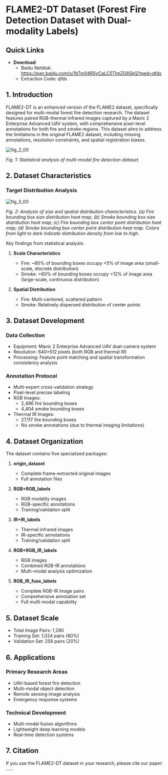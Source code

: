 # FLAME2-DT Dataset (Forest Fire Detection Dataset with Dual-modality Labels)

## Quick Links
* **Download**: 
  - Baidu Netdisk: https://pan.baidu.com/s/1bTm04RSyCaLC5TlmZG6SkQ?pwd=qfds 
  - Extraction Code: qfds

## 1. Introduction

FLAME2-DT is an enhanced version of the FLAME2 dataset, specifically designed for multi-modal forest fire detection research. The dataset features paired RGB-thermal infrared images captured by a Mavic 2 Enterprise Advanced UAV system, with comprehensive pixel-level annotations for both fire and smoke regions. This dataset aims to address the limitations in the original FLAME2 dataset, including missing annotations, resolution constraints, and spatial registration biases.



![fig_2_00](https://github.com/user-attachments/assets/b582b0b0-9b2b-4abe-9585-73ceb096515a)

*Fig. 1: Statistical analysis of multi-modal fire detection dataset.*

## 2. Dataset Characteristics

### Target Distribution Analysis

![fig_3_00](https://github.com/user-attachments/assets/f273cf27-2e3a-4ff5-b45f-d7aae4908ad9)

*Fig. 2: Analysis of size and spatial distribution characteristics. (a) Fire bounding box size distribution heat map; (b) Smoke bounding box size distribution heat map; (c) Fire bounding box center point distribution heat map; (d) Smoke bounding box center point distribution heat map. Colors from light to dark indicate distribution density from low to high.*

Key findings from statistical analysis:

1. **Scale Characteristics**
   * Fire: ~80% of bounding boxes occupy <5% of image area (small-scale, discrete distribution)
   * Smoke: >60% of bounding boxes occupy >12% of image area (large-scale, continuous distribution)

2. **Spatial Distribution**
   * Fire: Multi-centered, scattered pattern
   * Smoke: Relatively dispersed distribution of center points

## 3. Dataset Development

### Data Collection
* Equipment: Mavic 2 Enterprise Advanced UAV dual-camera system
* Resolution: 640×512 pixels (both RGB and thermal IR)
* Processing: Feature point matching and spatial transformation consistency analysis

### Annotation Protocol
* Multi-expert cross-validation strategy
* Pixel-level precise labeling
* RGB Images: 
  - 2,496 fire bounding boxes
  - 4,404 smoke bounding boxes
* Thermal IR Images:
  - 27,117 fire bounding boxes
  - No smoke annotations (due to thermal imaging limitations)

## 4. Dataset Organization

The dataset contains five specialized packages:

1. **origin_dataset**
   * Complete frame-extracted original images
   * Full annotation files

2. **RGB+RGB_labels**
   * RGB modality images
   * RGB-specific annotations
   * Training/validation split

3. **IR+IR_labels**
   * Thermal infrared images
   * IR-specific annotations
   * Training/validation split

4. **RGB+RGB_IR_labels**
   * RGB images
   * Combined RGB-IR annotations
   * Multi-modal analysis optimization

5. **RGB_IR_fuse_labels**
   * Complete RGB-IR image pairs
   * Comprehensive annotation set
   * Full multi-modal capability

## 5. Dataset Scale
* Total Image Pairs: 1,280
* Training Set: 1,024 pairs (80%)
* Validation Set: 256 pairs (20%)

## 6. Applications

### Primary Research Areas
* UAV-based forest fire detection
* Multi-modal object detection
* Remote sensing image analysis
* Emergency response systems

### Technical Development
* Multi-modal fusion algorithms
* Lightweight deep learning models
* Real-time detection systems

## 7. Citation

If you use the FLAME2-DT dataset in your research, please cite our paper:
......

